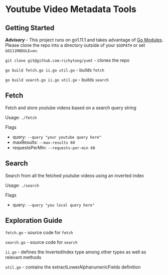 # Youtube Video Metadata Tools

## Getting Started

<b><i>Advisory</i></b> - This project runs on go1.11.1 and takes advantage of [Go Modules](https://github.com/golang/go/wiki/Modules). Please clone the repo into a directory outside of your `$GOPATH` or set `GO111MODULE=on`.

`git clone git@github.com:richytong/yvmt` - clones the repo

`go build fetch.go ii.go util.go` - builds `fetch`

`go build search.go ii.go util.go` - builds `search`

## Fetch
Fetch and store youtube videos based on a search query string

Usage: `./fetch`

Flags
  - query: `--query "your youtube query here"`
  - maxResults: `--max-results 60`
  - requestsPerMin: `--requests-per-min 60`

## Search
Search from all the fetched youtube videos using an inverted index

Usage: `./search`

Flags
  - query: `--query "you local query here"`

## Exploration Guide
`fetch.go` - source code for `fetch`

`search.go` - source code for `search`

`ii.go` - defines the InvertedIndex type among other types as well as relevant methods

`util.go` - contains the extractLowerAlphanumericFields definition

